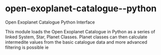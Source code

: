 open-exoplanet-catalogue--python
================================

Open Exoplanet Catalogue Python Interface

This module loads the Open Exoplanet Catalogue in Python as a series of linked System, Star, Planet Classes. Planet classes can then calculate intermedite values from the basic catalogue data and more advanced filtering is possible ie 
